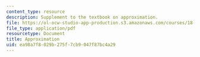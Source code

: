 ```yaml
---
content_type: resource
description: Supplement to the textbook on approximation.
file: https://ol-ocw-studio-app-production.s3.amazonaws.com/courses/18-01-single-variable-calculus-fall-2006/ea98a7f8029b275f7cb9047f87bc4a29_a_approximations.pdf
file_type: application/pdf
resourcetype: Document
title: Approximation
uid: ea98a7f8-029b-275f-7cb9-047f87bc4a29
---
```

